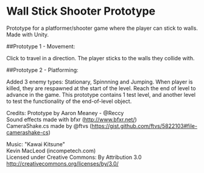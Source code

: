 # Wall Stick Shooter Prototype
Prototype for a platformer/shooter game where the player can stick to walls. Made with Unity.

##Prototype 1 - Movement:

Click to travel in a direction. The player sticks to the walls they collide with.

##Prototype 2 - Platforming:

Added 3 enemy types: Stationary, Spinnning and Jumping.
When player is killed, they are respawned at the start of the level.
Reach the end of level to advance in the game.
This prototype contains 1 test level, and another level to test the functionality of the end-of-level object.

Credits:
Prototype by Aaron Meaney - @Reccy  
Sound effects made with bfxr (http://www.bfxr.net/)  
CameraShake.cs made by @ftvs (https://gist.github.com/ftvs/5822103#file-camerashake-cs)

Music:
"Kawai Kitsune"  
Kevin MacLeod (incompetech.com)  
Licensed under Creative Commons: By Attribution 3.0  
http://creativecommons.org/licenses/by/3.0/


